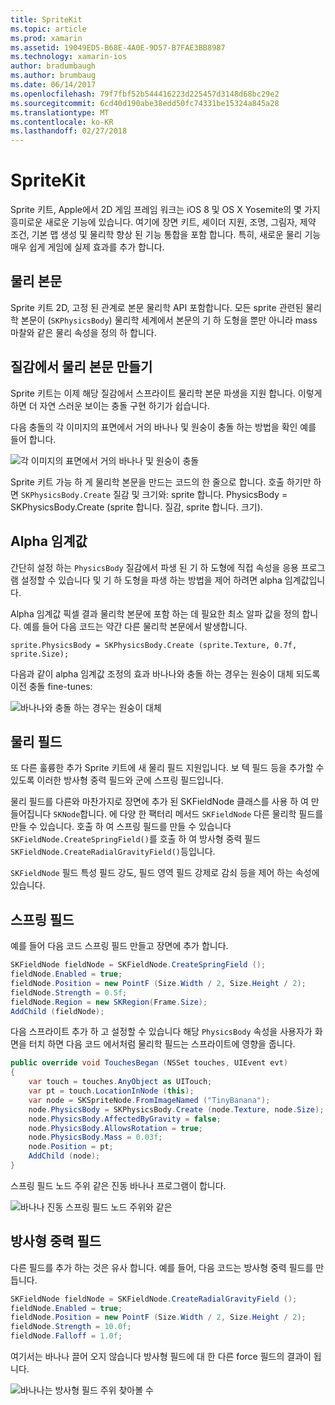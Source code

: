 ```yaml
---
title: SpriteKit
ms.topic: article
ms.prod: xamarin
ms.assetid: 19049ED5-B68E-4A0E-9D57-B7FAE3BB8987
ms.technology: xamarin-ios
author: bradumbaugh
ms.author: brumbaug
ms.date: 06/14/2017
ms.openlocfilehash: 79f7fbf52b544416223d225457d3148d68bc29e2
ms.sourcegitcommit: 6cd40d190abe38edd50fc74331be15324a845a28
ms.translationtype: MT
ms.contentlocale: ko-KR
ms.lasthandoff: 02/27/2018
---
```

# <a name="spritekit"></a>SpriteKit

Sprite 키트, Apple에서 2D 게임 프레임 워크는 iOS 8 및 OS X Yosemite의 몇 가지 흥미로운 새로운 기능에 있습니다. 여기에 장면 키트, 셰이더 지원, 조명, 그림자, 제약 조건, 기본 맵 생성 및 물리학 향상 된 기능 통합을 포함 합니다. 특히, 새로운 물리 기능 매우 쉽게 게임에 실제 효과를 추가 합니다.

## <a name="physics-bodies"></a>물리 본문

Sprite 키트 2D, 고정 된 관계로 본문 물리학 API 포함합니다. 모든 sprite 관련된 물리학 본문이 (`SKPhysicsBody`) 물리학 세계에서 본문의 기 하 도형을 뿐만 아니라 mass 마찰와 같은 물리 속성을 정의 하 합니다.

## <a name="creating-a-physics-body-from-a-texture"></a>질감에서 물리 본문 만들기
Sprite 키트는 이제 해당 질감에서 스프라이트 물리학 본문 파생을 지원 합니다. 이렇게 하면 더 자연 스러운 보이는 충돌 구현 하기가 쉽습니다.

다음 충돌의 각 이미지의 표면에서 거의 바나나 및 원숭이 충돌 하는 방법을 확인 예를 들어 합니다.
 
![](spritekit-images/image13.png "각 이미지의 표면에서 거의 바나나 및 원숭이 충돌")

Sprite 키트 가능 하 게 물리학 본문을 만드는 코드의 한 줄으로 합니다. 호출 하기만 하면 `SKPhysicsBody.Create` 질감 및 크기와: sprite 합니다. PhysicsBody = SKPhysicsBody.Create (sprite 합니다. 질감, sprite 합니다. 크기).

## <a name="alpha-threshold"></a>Alpha 임계값

간단히 설정 하는 `PhysicsBody` 질감에서 파생 된 기 하 도형에 직접 속성을 응용 프로그램 설정할 수 있습니다 및 기 하 도형을 파생 하는 방법을 제어 하려면 alpha 임계값입니다. 

Alpha 임계값 픽셀 결과 물리학 본문에 포함 하는 데 필요한 최소 알파 값을 정의 합니다. 예를 들어 다음 코드는 약간 다른 물리학 본문에서 발생합니다.

```chsarp
sprite.PhysicsBody = SKPhysicsBody.Create (sprite.Texture, 0.7f, sprite.Size);
```

다음과 같이 alpha 임계값 조정의 효과 바나나와 충돌 하는 경우는 원숭이 대체 되도록 이전 충돌 fine-tunes:

![](spritekit-images/image14.png "바나나와 충돌 하는 경우는 원숭이 대체")
 
## <a name="physics-fields"></a>물리 필드

또 다른 훌륭한 추가 Sprite 키트에 새 물리 필드 지원입니다. 보 텍 필드 등을 추가할 수 있도록 이러한 방사형 중력 필드와 군에 스프링 필드입니다.

물리 필드를 다른와 마찬가지로 장면에 추가 된 SKFieldNode 클래스를 사용 하 여 만들어집니다 `SKNode`합니다. 에 다양 한 팩터리 메서드 `SKFieldNode` 다른 물리학 필드를 만들 수 있습니다. 호출 하 여 스프링 필드를 만들 수 있습니다 `SKFieldNode.CreateSpringField()`를 호출 하 여 방사형 중력 필드 `SKFieldNode.CreateRadialGravityField()`등입니다.

`SKFieldNode` 필드 특성 필드 강도, 필드 영역 필드 강제로 감쇠 등을 제어 하는 속성에 있습니다.

## <a name="spring-field"></a>스프링 필드

예를 들어 다음 코드 스프링 필드 만들고 장면에 추가 합니다.

```csharp
SKFieldNode fieldNode = SKFieldNode.CreateSpringField ();
fieldNode.Enabled = true;
fieldNode.Position = new PointF (Size.Width / 2, Size.Height / 2);
fieldNode.Strength = 0.5f;
fieldNode.Region = new SKRegion(Frame.Size);
AddChild (fieldNode);
```

다음 스프라이트 추가 하 고 설정할 수 있습니다 해당 `PhysicsBody` 속성을 사용자가 화면을 터치 하면 다음 코드 에서처럼 물리학 필드는 스프라이트에 영향을 줍니다.

```csharp
public override void TouchesBegan (NSSet touches, UIEvent evt)
{
    var touch = touches.AnyObject as UITouch;
    var pt = touch.LocationInNode (this);
    var node = SKSpriteNode.FromImageNamed ("TinyBanana");
    node.PhysicsBody = SKPhysicsBody.Create (node.Texture, node.Size);
    node.PhysicsBody.AffectedByGravity = false;
    node.PhysicsBody.AllowsRotation = true;
    node.PhysicsBody.Mass = 0.03f;
    node.Position = pt;
    AddChild (node);
}
```

스프링 필드 노드 주위 같은 진동 바나나 프로그램이 합니다.

![](spritekit-images/image15.png "바나나 진동 스프링 필드 노드 주위와 같은")
 
## <a name="radial-gravity-field"></a>방사형 중력 필드

다른 필드를 추가 하는 것은 유사 합니다. 예를 들어, 다음 코드는 방사형 중력 필드를 만듭니다.

```csharp
SKFieldNode fieldNode = SKFieldNode.CreateRadialGravityField ();
fieldNode.Enabled = true;
fieldNode.Position = new PointF (Size.Width / 2, Size.Height / 2);
fieldNode.Strength = 10.0f;
fieldNode.Falloff = 1.0f;
```

여기서는 바나나 끌어 오지 않습니다 방사형 필드에 대 한 다른 force 필드의 결과이 됩니다.

![](spritekit-images/image16.png "바나나는 방사형 필드 주위 찾아볼 수")
